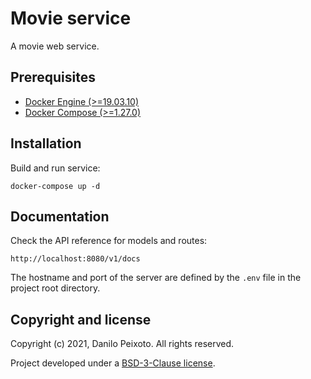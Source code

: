 # Movie service

A movie web service.

## Prerequisites

* [Docker Engine (>=19.03.10)](https://docs.docker.com/engine)
* [Docker Compose (>=1.27.0)](https://docs.docker.com/compose)

## Installation

Build and run service:

```
docker-compose up -d
```

## Documentation

Check the API reference for models and routes:

```
http://localhost:8080/v1/docs
```

The hostname and port of the server are defined by the `.env` file in the project root directory.

## Copyright and license

Copyright (c) 2021, Danilo Peixoto. All rights reserved.

Project developed under a [BSD-3-Clause license](LICENSE.md).
